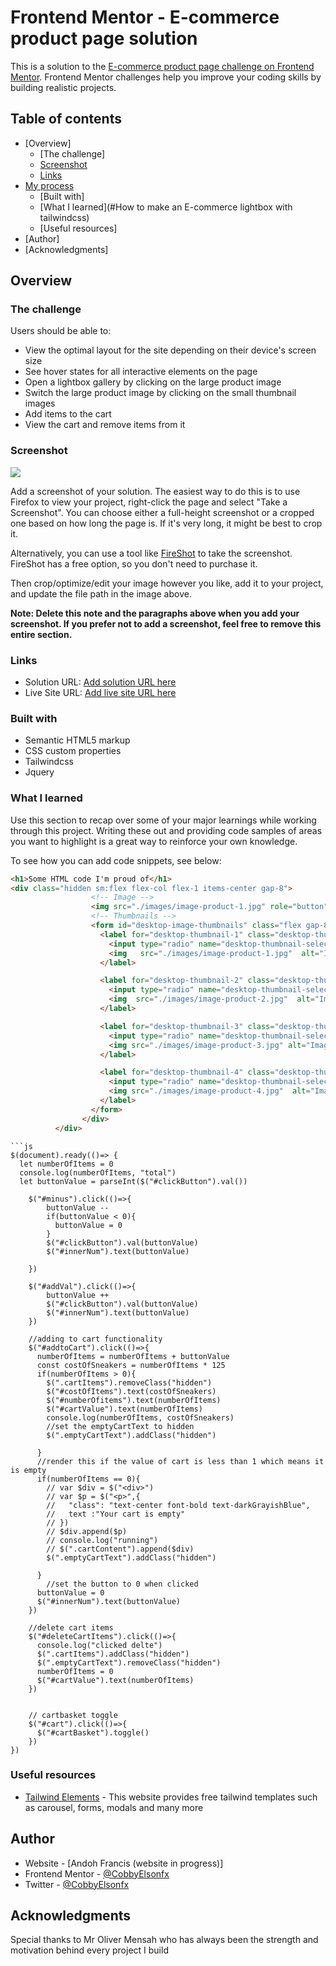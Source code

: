 # Frontend Mentor - E-commerce product page solution

This is a solution to the [E-commerce product page challenge on Frontend Mentor](https://www.frontendmentor.io/challenges/ecommerce-product-page-UPsZ9MJp6). Frontend Mentor challenges help you improve your coding skills by building realistic projects.

## Table of contents

- [Overview]
  - [The challenge]
  - [Screenshot](#screenshot)
  - [Links](#links)
- [My process](#my-process)
  - [Built with]
  - [What I learned](#How to make an E-commerce lightbox with tailwindcss)
  - [Useful resources]
- [Author]
- [Acknowledgments]


## Overview

### The challenge

Users should be able to:

- View the optimal layout for the site depending on their device's screen size
- See hover states for all interactive elements on the page
- Open a lightbox gallery by clicking on the large product image
- Switch the large product image by clicking on the small thumbnail images
- Add items to the cart
- View the cart and remove items from it

### Screenshot

![]([./screenshot.jpg](https://drive.google.com/file/d/1VV_3gyVJl7MmFDDE3DtBDYsPySBdZg-p/view?usp=share_link))

Add a screenshot of your solution. The easiest way to do this is to use Firefox to view your project, right-click the page and select "Take a Screenshot". You can choose either a full-height screenshot or a cropped one based on how long the page is. If it's very long, it might be best to crop it.

Alternatively, you can use a tool like [FireShot](https://getfireshot.com/) to take the screenshot. FireShot has a free option, so you don't need to purchase it. 

Then crop/optimize/edit your image however you like, add it to your project, and update the file path in the image above.

**Note: Delete this note and the paragraphs above when you add your screenshot. If you prefer not to add a screenshot, feel free to remove this entire section.**

### Links

- Solution URL: [Add solution URL here](https://your-solution-url.com)
- Live Site URL: [Add live site URL here](https://your-live-site-url.com)


### Built with

- Semantic HTML5 markup
- CSS custom properties
- Tailwindcss
- Jquery


### What I learned

Use this section to recap over some of your major learnings while working through this project. Writing these out and providing code samples of areas you want to highlight is a great way to reinforce your own knowledge.

To see how you can add code snippets, see below:

```html
<h1>Some HTML code I'm proud of</h1>
<div class="hidden sm:flex flex-col flex-1 items-center gap-8">
                  <!-- Image -->
                  <img src="./images/image-product-1.jpg" role="button"class="w-full max-w-md rounded-2xl cursor-pointer" id="desktop-image"  alt="Main image of the product"/>
                  <!-- Thumbnails -->
                  <form id="desktop-image-thumbnails" class="flex gap-8 max-w-md">
                    <label for="desktop-thumbnail-1" class="desktop-thumbnail active">
                      <input type="radio" name="desktop-thumbnail-select"  id="desktop-thumbnail-1" value="1"  class="hidden-radio" checked />
                      <img   src="./images/image-product-1.jpg"  alt="Image 1 of product" class="cursor-pointer mix-blend-lighten brightness-110"/>
                    </label>

                    <label for="desktop-thumbnail-2" class="desktop-thumbnail">
                      <input type="radio" name="desktop-thumbnail-select"id="desktop-thumbnail-2" value="2" class="hidden-radio"/>
                      <img  src="./images/image-product-2.jpg"  alt="Image 2 of product" class="cursor-pointer mix-blend-lighten brightness-110"/>
                    </label>

                    <label for="desktop-thumbnail-3" class="desktop-thumbnail">
                      <input type="radio" name="desktop-thumbnail-select" id="desktop-thumbnail-3" value="3" class="hidden-radio"  />
                      <img src="./images/image-product-3.jpg" alt="Image 3 of product" class="cursor-pointer mix-blend-lighten brightness-110" />
                    </label>

                    <label for="desktop-thumbnail-4" class="desktop-thumbnail">
                      <input type="radio" name="desktop-thumbnail-select" id="desktop-thumbnail-4" value="4"   class="hidden-radio" />
                      <img src="./images/image-product-4.jpg"  alt="Image 4 of product" class="cursor-pointer mix-blend-lighten brightness-110"/>
                    </label>
                  </form>
                </div>
          </div>
```

```
```js
$(document).ready(()=> {
  let numberOfItems = 0
  console.log(numberOfItems, "total")
  let buttonValue = parseInt($("#clickButton").val())
  
    $("#minus").click(()=>{
        buttonValue --
        if(buttonValue < 0){
          buttonValue = 0
        }
        $("#clickButton").val(buttonValue)
        $("#innerNum").text(buttonValue)

    })

    $("#addVal").click(()=>{
        buttonValue ++
        $("#clickButton").val(buttonValue)
        $("#innerNum").text(buttonValue)
    })

    //adding to cart functionality
    $("#addtoCart").click(()=>{
      numberOfItems = numberOfItems + buttonValue
      const costOfSneakers = numberOfItems * 125
      if(numberOfItems > 0){
        $(".cartItems").removeClass("hidden")
        $("#costOfItems").text(costOfSneakers)
        $("#numberOfitems").text(numberOfItems)
        $("#cartValue").text(numberOfItems)
        console.log(numberOfItems, costOfSneakers)
        //set the emptyCartText to hidden 
        $(".emptyCartText").addClass("hidden")  

      }
      //render this if the value of cart is less than 1 which means it is empty
      if(numberOfItems == 0){
        // var $div = $("<div>")
        // var $p = $("<p>",{
        //   "class": "text-center font-bold text-darkGrayishBlue",
        //   text :"Your cart is empty" 
        // })
        // $div.append($p)
        // console.log("running")
        // $(".cartContent").append($div)
        $(".emptyCartText").addClass("hidden")  

      }
        //set the button to 0 when clicked
      buttonValue = 0
      $("#innerNum").text(buttonValue)
    })

    //delete cart items
    $("#deleteCartItems").click(()=>{
      console.log("clicked delte")
      $(".cartItems").addClass("hidden")
      $(".emptyCartText").removeClass("hidden")
      numberOfItems = 0  
      $("#cartValue").text(numberOfItems)
    })


    // cartbasket toggle
    $("#cart").click(()=>{
      $("#cartBasket").toggle()
    })
})
```



### Useful resources

- [Tailwind Elements](https://tailwind-elements.com/docs/standard/components/carousel/) - This website provides free tailwind templates such as carousel, forms, modals and many more



## Author

- Website - [Andoh Francis (website in progress)]
- Frontend Mentor - [@CobbyElsonfx](https://www.frontendmentor.io/profile/CobbyElsonfx)
- Twitter - [@CobbyElsonfx](https://www.twitter.com/CobbyElsonfx)


## Acknowledgments

Special thanks to Mr Oliver Mensah who has always been the strength and motivation behind every project I build


